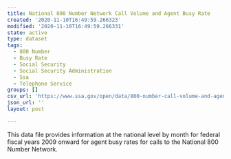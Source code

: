 ```yaml
---
title: National 800 Number Network Call Volume and Agent Busy Rate
created: '2020-11-10T16:49:59.266323'
modified: '2020-11-10T16:49:59.266331'
state: active
type: dataset
tags:
  - 800 Number
  - Busy Rate
  - Social Security
  - Social Security Administration
  - Ssa
  - Telephone Service
groups: []
csv_url: 'https://www.ssa.gov/open/data/800-number-call-volume-and-agent-busy-rate.csv'
json_url: ''
layout: post

---
```

This data file provides information at the national level by month for federal fiscal years 2009 onward for agent busy rates for calls to the National 800 Number Network.
